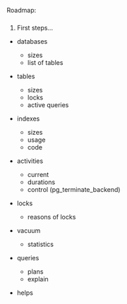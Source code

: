 Roadmap:
###

1. First steps...
  - databases 
    - sizes
    - list of tables

  - tables
    - sizes 
    - locks 
    - active queries

  - indexes  
    - sizes
    - usage
    - code 

  - activities
    - current 
    - durations 
    - control (pg_terminate_backend)

  - locks
    - reasons of locks

  - vacuum
    - statistics

  - queries
    - plans 
    - explain 

  - helps 

